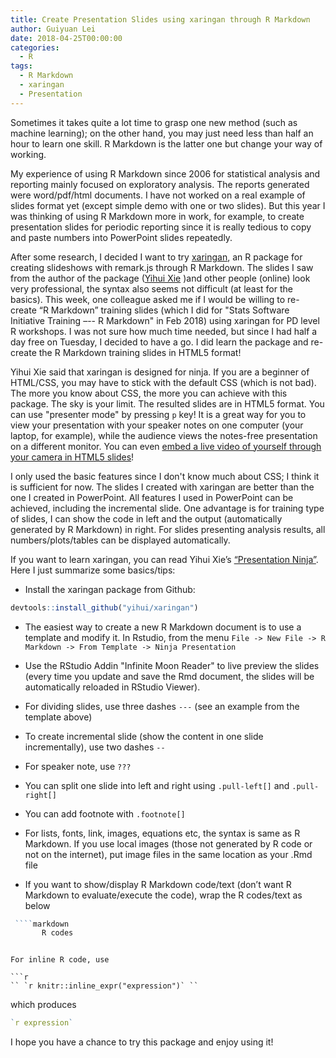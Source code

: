 ```yaml
---
title: Create Presentation Slides using xaringan through R Markdown
author: Guiyuan Lei
date: 2018-04-25T00:00:00
categories:
  - R
tags:
  - R Markdown
  - xaringan
  - Presentation
---
```



Sometimes it takes quite a lot time to grasp one new method (such as machine learning); on the other hand, you may just need less than half an hour to learn one skill. R Markdown is the latter one but change your way of working. 

My experience of using R Markdown since 2006 for statistical analysis and reporting mainly focused on exploratory analysis. The reports generated were word/pdf/html documents. I have not worked on a real example of slides format yet (except simple demo with one or two slides). But this year I was thinking of using R Markdown more in work, for example, to create presentation slides for periodic reporting since it is really tedious to copy and paste numbers into PowerPoint slides repeatedly.


After some research, I decided I want to try [xaringan](https://github.com/yihui/xaringan), an R package for creating slideshows with remark.js through R Markdown. The slides I saw from the author of the package ([Yihui Xie](https://github.com/yihui/xaringan) )and other people (online) look very professional, the syntax also seems not difficult (at least for the basics). This week, one colleague asked me if I would be willing to re-create “R Markdown” training slides (which I did for "Stats Software Initiative Training –-- R Markdown" in Feb 2018) using xaringan for PD level R workshops.  I was not sure how much time needed, but since I had half a day free on Tuesday, I decided to have a go. I did learn the package and re-create the R Markdown training slides in HTML5 format!

 

Yihui Xie said that xaringan is designed for ninja. If you are a beginner of HTML/CSS, you may have to stick with the default CSS (which is not bad). The more you know about CSS, the more you can achieve with this package. The sky is your limit. The resulted slides are in HTML5 format. You can use "presenter mode" by pressing `p` key! It is a great way for you to view your presentation with your speaker notes on one computer (your laptop, for example), while the audience views the notes-free presentation on a different monitor. You can even [embed a live video of yourself through your camera in HTML5 slides](https://yihui.name/en/2017/12/html5-camera/)!

 

I only used the basic features since I don't know much about CSS; I think it is sufficient for now. The slides I created with xaringan are better than the one I created in PowerPoint. All features I used in PowerPoint can be achieved, including the incremental slide. One advantage is for training type of slides, I can show the code in left and the output (automatically generated by R Markdown) in right. For slides presenting analysis results, all numbers/plots/tables can be displayed automatically. 

 

If you want to learn xaringan, you can read Yihui Xie’s [“Presentation Ninja”](https://slides.yihui.name/xaringan/). Here I just summarize some basics/tips:

* Install the xaringan package from Github:

```r
devtools::install_github("yihui/xaringan")
```

* The easiest way to create a new R Markdown document is to use a template and modify it. In Rstudio, from the menu `File -> New File -> R Markdown -> From Template -> Ninja Presentation`

* Use the RStudio Addin "Infinite Moon Reader" to live preview the slides (every time you update and save the Rmd document, the slides will be automatically reloaded in RStudio Viewer).

* For dividing slides, use three dashes `---` (see an example from the template above)

* To create incremental slide (show the content in one slide incrementally), use two dashes `-- `

* For speaker note, use `???`

* You can split one slide into left and right using `.pull-left[]` and `.pull-right[]`

* You can add footnote with `.footnote[]`

* For lists, fonts, link, images, equations etc, the syntax is same as R Markdown. If you use local images (those not generated by R code or not on the internet), put image files in the same location as your .Rmd file 

* If you want to show/display R Markdown code/text (don’t want R Markdown to evaluate/execute the code), wrap the R codes/text as below

```r
 ````markdown
       R codes
 ````
```

For inline R code, use 

```r
`` `r knitr::inline_expr("expression")` ``
```

which produces 

```r
`r expression`
```


I hope you have a chance to try this package and enjoy using it!